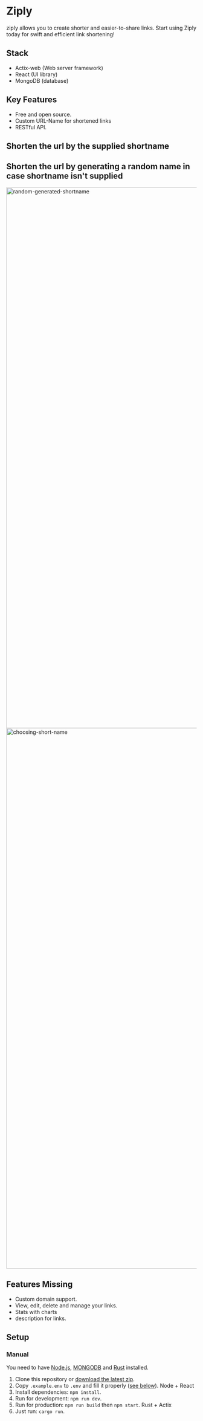 # Ziply
ziply allows you to create shorter and easier-to-share links. Start using Ziply today for swift and efficient link shortening!

## Stack
- Actix-web (Web server framework)
- React (UI library)
- MongoDB (database)

## Key Features

- Free and open source.
- Custom URL-Name for shortened links
- RESTful API.
## Shorten the url by the supplied shortname
## Shorten the url by generating a random name in case shortname isn't supplied
 <img width="1431" alt="random-generated-shortname" src="https://github.com/AYUB-JAMA/ziply/blob/master/src/client/screenshot/random-generated-shortname.png">
  <img width="1431" alt="choosing-short-name" src="https://github.com/AYUB-JAMA/ziply/blob/master/src/client/screenshot/choosing-short-name.png">

 ## Features Missing
 * Custom domain support.
 * View, edit, delete and manage your links.
 * Stats with charts
 * description for links.

## Setup

### Manual

You need to have [Node.js](https://nodejs.org/), [MONGODB](https://www.mongodb.com) and [Rust](https://www.rust-lang.org/tools/install) installed.

1. Clone this repository or [download the latest zip](https://github.com/AJ095/Ziply).
2. Copy `.example.env` to `.env` and fill it properly ([see below](#configuration)).
Node + React
3. Install dependencies: `npm install`.
4. Run for development: `npm run dev`.
5. Run for production: `npm run build` then `npm start`.
Rust + Actix
6. Just run: `cargo run`.

